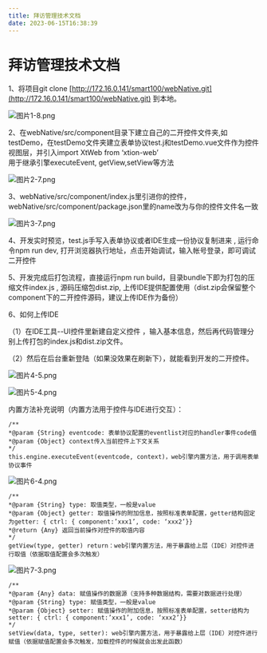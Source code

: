 ```yaml
---
title: 拜访管理技术文档
date: 2023-06-15T16:38:39
---
```


# 拜访管理技术文档

1、将项目git clone [http://172.16.0.141/smart100/webNative.git](http://172.16.0.141/smart100/webNative.git) 到本地。

![图片1-8.png](http://apaas.wxchina.com:8881/wp-content/uploads/%E5%9B%BE%E7%89%871-8.png)

2、在webNative/src/component目录下建立自己的二开控件文件夹,如testDemo，在testDemo文件夹建立表单协议test.j和testDemo.vue文件作为控件视图层，并引入import XtWeb from ‘xtion-web’  
用于继承引擎executeEvent, getView,setView等方法

![图片2-7.png](http://apaas.wxchina.com:8881/wp-content/uploads/%E5%9B%BE%E7%89%872-7.png)

3、webNative/src/component/index.js里引进你的控件，webNative/src/component/package.json里的name改为与你的控件文件名一致

![图片3-7.png](http://apaas.wxchina.com:8881/wp-content/uploads/%E5%9B%BE%E7%89%873-7.png)

4、开发实时预览，test.js手写入表单协议或者IDE生成一份协议复制进来 , 运行命令npm run dev, 打开浏览器执行地址，点击开始调试，输入帐号登录，即可调试二开控件

5、开发完成后打包流程，直接运行npm run build，目录bundle下即为打包的压缩文件index.js , 源码压缩包dist.zip, 上传IDE提供配置使用（dist.zip会保留整个component下的二开控件源码，建议上传IDE作为备份）

6、如何上传IDE

（1）在IDE工具--UI控件里新建自定义控件 ，输入基本信息，然后再代码管理分别上传打包的index.js和dist.zip文件。

（2）然后在后台重新登陆（如果没效果在刷新下），就能看到开发的二开控件。

![图片4-5.png](http://apaas.wxchina.com:8881/wp-content/uploads/%E5%9B%BE%E7%89%874-5.png)

![图片5-4.png](http://apaas.wxchina.com:8881/wp-content/uploads/%E5%9B%BE%E7%89%875-4.png)

内置方法补充说明（内置方法用于控件与IDE进行交互）：

```
/**
*@param {String} eventcode: 表单协议配置的eventlist对应的handler事件code值
*@param {Object} context传入当前控件上下文关系
*/
this.engine.executeEvent(eventcode, context)，web引擎内置方法，用于调用表单协议事件
```

![图片6-4.png](http://apaas.wxchina.com:8881/wp-content/uploads/%E5%9B%BE%E7%89%876-4.png)

```
/**
*@param {String} type: 取值类型，一般是value
*@param {Object} getter: 取值操作的附加信息，按照标准表单配置，getter结构固定为getter: { ctrl: { component:’xxx1’, code: ‘xxx2’}}
*@return {Any} 返回当前操作对控件的取值内容
*/
getView(type, getter) return：web引擎内置方法，用于暴露给上层（IDE）对控件进行取值（依据取值配置会多次触发）
```

![图片7-3.png](http://apaas.wxchina.com:8881/wp-content/uploads/%E5%9B%BE%E7%89%877-3.png)

```
/**
*@param {Any} data: 赋值操作的数据源（支持多种数据结构，需要对数据进行处理）
*@param {String} type: 赋值类型，一般是value
*@param {Object} setter: 赋值操作的附加信息，按照标准表单配置，setter结构为setter: { ctrl: { component:’xxx1’, code: ‘xxx2’}}
*/
setView(data, type, setter): web引擎内置方法，用于暴露给上层（IDE）对控件进行赋值（依据赋值配置会多次触发，加载控件的时候就会出发此函数）
```